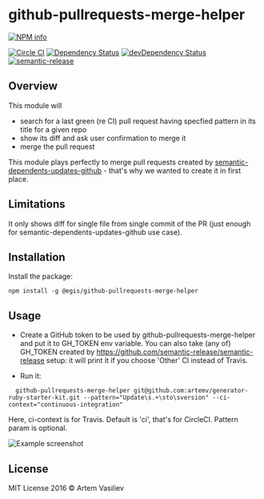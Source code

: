 # github-pullrequests-merge-helper

[![NPM info][nodei.co]][npm-url]

[![Circle CI](https://circleci.com/gh/artemv/github-pullrequests-merge-helper.svg?style=shield)](https://circleci.com/gh/artemv/github-pullrequests-merge-helper)
[![Dependency Status](https://david-dm.org/artemv/github-pullrequests-merge-helper.svg)](https://david-dm.org/artemv/github-pullrequests-merge-helper)
[![devDependency Status](https://david-dm.org/artemv/github-pullrequests-merge-helper/dev-status.svg)](https://david-dm.org/artemv/github-pullrequests-merge-helper#info=devDependencies)
[![semantic-release](https://img.shields.io/badge/%20%20%F0%9F%93%A6%F0%9F%9A%80-semantic--release-e10079.svg)](https://github.com/semantic-release/semantic-release)

## Overview

This module will
* search for a last green (re CI) pull request having specfied pattern in its title for a given repo
* show its diff and ask user confirmation to merge it
* merge the pull request

This module plays perfectly to merge pull requests created by [semantic-dependents-updates-github](https://github.com/egis/semantic-dependents-updates-github) -
that's why we wanted to create it in first place.

## Limitations
It only shows diff for single file from single commit of the PR (just enough for semantic-dependents-updates-github use case).

## Installation
Install the package:
```
npm install -g @egis/github-pullrequests-merge-helper
```

## Usage

* Create a GitHub token to be used by github-pullrequests-merge-helper and put it to GH_TOKEN env variable.
You can also take (any of) GH_TOKEN created by https://github.com/semantic-release/semantic-release setup: it will
print it if you choose 'Other' CI instead of Travis.

* Run it:
```
  github-pullrequests-merge-helper git@github.com:artemv/generator-ruby-starter-kit.git --pattern="Update\s.+\sto\sversion" --ci-context="continuous-integration"
```
Here, ci-context is for Travis. Default is 'ci', that's for CircleCI. Pattern param is optional.

![Example screenshot](http://content.screencast.com/users/artemv/folders/Jing/media/7048f941-756c-49c9-b024-43e2a80a3078/00000612.png "Example screenshot")

## License

MIT License 2016 © Artem Vasiliev


[nodei.co]: https://nodei.co/npm/@egis/github-pullrequests-merge-helper.png
[npm-url]: https://npmjs.org/package/@egis/github-pullrequests-merge-helper
